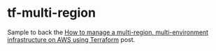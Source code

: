 # tf-multi-region

Sample to back the [How to manage a multi-region, multi-environment infrastructure on AWS using Terraform](https://dev.to/sdileep/manage-a-multi-environment-multi-region-infrastructure-on-aws-using-terraform-1p2p) post.

